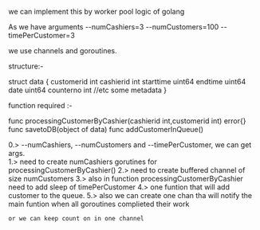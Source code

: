 
we can implement this by worker pool logic of golang

As we have arguments 
--numCashiers=3 --numCustomers=100 --timePerCustomer=3

we use channels and goroutines.

structure:-

struct data {
    customerid int
    cashierid int
    starttime uint64
    endtime uint64 
    date uint64
    counterno int
    //etc some metadata
}

function required :-

func processingCustomerByCashier(cashierid int,customerid int) error{}
func savetoDB(object of data)
func addCustomerInQueue()

0.> --numCashiers, --numCustomers and  --timePerCustomer,  we can get args.  
1.> need to create numCashiers gorutines for processingCustomerByCashier()
2.> need to create buffered channel of size numCustomers
3.> also in function processingCustomerByCashier need to add sleep of timePerCustomer
4.> one funtion that will add customer to the queue.
5.> also we can create one chan tha will notify the main funtion when all goroutines complieted their  work 

    or we can keep count on in one channel



